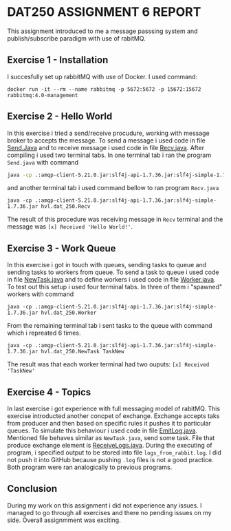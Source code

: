 # DAT250 ASSIGNMENT 6 REPORT
This assignment introduced to me a message passsing system and publish/subscribe paradigm with use of rabitMQ. 
## Exercise 1 - Installation 
I succesfully set up rabbitMQ with use of Docker. I used command:
```
docker run -it --rm --name rabbitmq -p 5672:5672 -p 15672:15672 rabbitmq:4.0-management
```
## Exercise 2 - Hello World
In this exercise i tried a send/receive procudure, working with message broker to accepts the message. To send a message i used code in file [Send.Java](./assignment_6/src/main/java/hvl/dat_250/Send.java)
and to receive message i used code in file [Recv.java](./assignment_6/src/main/java/hvl/dat_250/Recv.java). After compiling i used two terminal tabs. In one terminal tab i ran the program `Send.java` with command
```Bash
java -cp .:amqp-client-5.21.0.jar:slf4j-api-1.7.36.jar:slf4j-simple-1.7.36.jar hvl.dat_250.Send

```
and another terminal tab i used command bellow to ran program `Recv.java`
```
java -cp .:amqp-client-5.21.0.jar:slf4j-api-1.7.36.jar:slf4j-simple-1.7.36.jar hvl.dat_250.Recv

```
The result of this procedure was receiving message in `Recv` terminal and the message was `[x] Received 'Hello World!'`.

## Exercise 3 - Work Queue
In this exercise i got in touch with queues, sending tasks to queue and sending tasks to workers from queue. To send a task to queue i used code in file [NewTask.java](./assignment_6/src/main/java/hvl/dat_250/NewTask.java) and to define workers i used code in file [Worker.java](./assignment_6/src/main/java/hvl/dat_250/Worker.java). To test out this setup i used four terminal tabs. In three of them i "spawned" workers with command
```
java -cp .:amqp-client-5.21.0.jar:slf4j-api-1.7.36.jar:slf4j-simple-1.7.36.jar hvl.dat_250.Worker

```
From the remaining terminal tab i sent tasks to the queue with command which i repreated 6 times.
```
java -cp .:amqp-client-5.21.0.jar:slf4j-api-1.7.36.jar:slf4j-simple-1.7.36.jar hvl.dat_250.NewTask TaskNew
```
The result was that each worker terminal had two ouputs: `[x] Received 'TaskNew'`


##  Exercise 4 - Topics
In last exercise i got experience with full messaging model of rabitMQ. This exercise introducted another concpet of exchange. Exchange accepts taks from producer and then based on specific rules it pushes it to particular queues. To simulate this behaviour i used code in file [EmitLog.java](./assignment_6/src/main/java/hvl/dat_250/EmitLog.java). Mentioned file behaves similar as `NewTask.java`, send some task. File that produce exchange element is [ReceiveLogs.java](./assignment_6/src/main/java/hvl/dat_250/ReceiveLogs.java). During the executing of program, i specified output to be stored into file `logs_from_rabbit.log`.
I did not push it into GitHub because pushing `.log` files is not a good practice. 
Both program were ran analogically to previous programs. 

## Conclusion
During my work on this assignment i did not experience any issues. I managed to go through all exercises and there no pending issues on my side. Overall assignmment was exciting.


